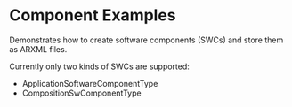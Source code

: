 # Component Examples

Demonstrates how to create software components (SWCs) and store them as ARXML files.

Currently only two kinds of SWCs are supported:

- ApplicationSoftwareComponentType
- CompositionSwComponentType